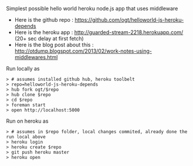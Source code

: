 Simplest possible hello world heroku node.js app that uses middleware

- Here is the github repo : https://github.com/ogt/helloworld-js-heroku-depends
- Here is the heroku app : http://guarded-stream-2218.herokuapp.com/  (20+ sec delay at first fetch)
- Here is the blog post about this : http://otdump.blogspot.com/2013/02/work-notes-using-middlewares.html

Run locally as
```
> # assumes installed github hub, heroku toolbelt
> repo=helloworld-js-heroku-depends
> hub fork ogt/$repo
> hub clone $repo
> cd $repo
> foreman start
> open http://localhost:5000
```
Run on heroku as

```
> # assumes in $repo folder, local changes commited, already done the run local above
> heroku login
> heroku create $repo
> git push heroku master
> heroku open
```

